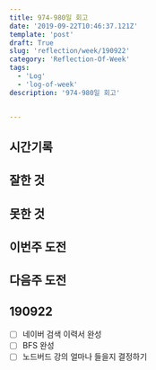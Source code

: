 ```yaml
---
title: 974-980일 회고
date: '2019-09-22T10:46:37.121Z'
template: 'post'
draft: True
slug: 'reflection/week/190922'
category: 'Reflection-Of-Week'
tags:
  - 'Log'
  - 'log-of-week'
description: '974-980일 회고'


---
```


## 시간기록 



## 잘한 것



## 못한 것



## 이번주 도전



## 다음주 도전



## 190922

- [ ] 네이버 검색 이력서 완성 
- [ ] BFS 완성 
- [ ] 노드버드 강의 얼마나 들을지 결정하기 